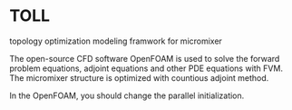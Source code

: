# TOLL

topology optimization modeling framwork for micromixer  

The open-source CFD software OpenFOAM is used to solve the forward problem equations, adjoint equations and other PDE equations with FVM. The micromixer structure is optimized with countious adjoint method. 

In the OpenFOAM, you should change the parallel initialization. 
